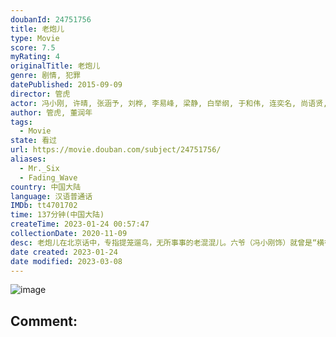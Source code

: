 ```yaml
---
doubanId: 24751756
title: 老炮儿
type: Movie
score: 7.5
myRating: 4
originalTitle: 老炮儿
genre: 剧情, 犯罪
datePublished: 2015-09-09
director: 管虎
actor: 冯小刚, 许晴, 张涵予, 刘桦, 李易峰, 梁静, 白举纲, 于和伟, 连奕名, 尚语贤, 鲁诺, 管宗祥, 尹力, 余皑磊, 宁浩, 江珊, 张译, 郭京飞, 张鲁一, 赵毅, 梁天, 张一山, 王俊凯, 王源, 易烊千玺, 巴图, 陶泽如, 吴谨言, 马元, 马书良, 佟磊, 胡晓光, 姜怡伊, 肖彦博, 王盛, 刘云龙, 杜珺, 庞国昌
author: 管虎, 董润年
tags:
  - Movie
state: 看过
url: https://movie.douban.com/subject/24751756/
aliases:
  - Mr._Six
  - Fading_Wave
country: 中国大陆
language: 汉语普通话
IMDb: tt4701702
time: 137分钟(中国大陆)
createTime: 2023-01-24 00:57:47
collectionDate: 2020-11-09
desc: 老炮儿在北京话中，专指提笼遛鸟，无所事事的老混混儿。六爷（冯小刚饰）就曾是“横行”老北京的老炮儿之一，如今过着悠闲自得的日子，却不想自己的儿子晓波（李易峰饰）被卷入了与“小爷”小飞（吴亦凡饰）...
date created: 2023-01-24
date modified: 2023-03-08
---
```


![image](p2276674912.jpg)

Comment:
---
